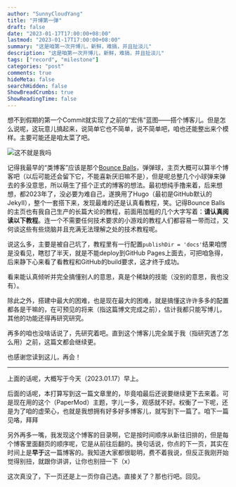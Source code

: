 ```yaml
---
author: "SunnyCloudYang"
title: "开博第一弹"
draft: false
date: "2023-01-17T17:00:00+08:00"
lastmod: "2023-01-17T17:00:00+08:00"
summary: "这是咱第一次开博儿，新鲜，难搞，并且扯淡儿"
description: "这是咱第一次开博儿，新鲜，难搞，并且扯淡儿"
tags: ["record", "milestone"]
categories: "post"
comments: true
hideMeta: false
searchHidden: false
ShowBreadCrumbs: true
ShowReadingTime: false
---
```


想不到假期的第一个Commit就实现了之前的“宏伟”蓝图——搭个博客儿。但是怎么说呢，这玩意儿搞起来，说简单它也不简单，说不简单吧，咱也还能整出来个模样。主要可能还是咱太菜了吧。

![这不就是我吗](/images/meme1.jpg)

记得我最早的“类博客”应该是那个[Bounce Balls](/gadgets/old)，弹弹球，主页大概可以算半个博客吧（以后可能还会留下它，不能喜新厌旧嘛不是），但是呢总整几个小球弹来弹去的多没意思，所以萌生了搭个正式的博客的想法。最初想纯手撸来着，后来想想，都2023年了，没必要为难自己，遂换用了Hugo（最初是GitHub默认的JekyII），整个一套搭下来，发现最难的还是认真看教程，笑。记得Bounce Balls的主页也有我自己生产的长篇大论的教程，前面用加粗的几个大字写着：**请认真阅读以下教程**。连一个不需要任何技术要求的小游戏的教程人们都容易一带而过，又何谈这些有些烧脑并且充满无法理解之处的技术教程呢。

说这么多，主要是被自己坑了，教程里有一行配置`publishDir = 'docs'`结果咱愣是没看见，瞎怼了半天，就是不能deploy到GitHub Pages上面去，可把咱急得，后来静下心来看了看教程和GitHub的build要求，这才终于成功。

看来能认真倾听并完全搞懂别人的意思，真是个稀缺的技能（没别的意思，我也没有）。

除此之外，搭建中最大的困难，也是现在最大的困难，就是搞懂这许许多多的配置都各是干嘛的，在可预见的将来（指这篇博文完成之前），估计我都只能写博儿，其他的功能还得再研究研究。

再多的咱也没啥话说了，先研究着吧。直到这个博客儿完全属于我（指研究透了怎么用）之前，这篇文都会继续更。

也感谢您读到这儿，再会！

---

上面的话呢，大概写于今天（2023.01.17）早上。

后面的话呢，本打算写到这一篇文章里的，毕竟咱最后还说要继续更下去来着。可是现在用的这个（PaperMod）主题，字儿一多，观感就不好。权衡了一下呢，还是为了咱的虚荣心，也就是我想拥有好多好多博客儿，就写到下一篇了。咱下一篇见咯，拜拜

另外再多一嘴，我发现这个博客的目录啊，它是按时间顺序从新往旧排的，但是每个博客里面翻页的顺序呢，它是从前往后翻的。换句话说，你点的下一页，其实在时间上是**早于**这一篇博客的。我知道大家都很聪明，费不着我说，但反正我刚开始觉得别扭，就跟你讲讲，让你也别扭一下（x）

这次真没了，下一页还是上一页你自己选。直接关了？那也行吧。回见。

